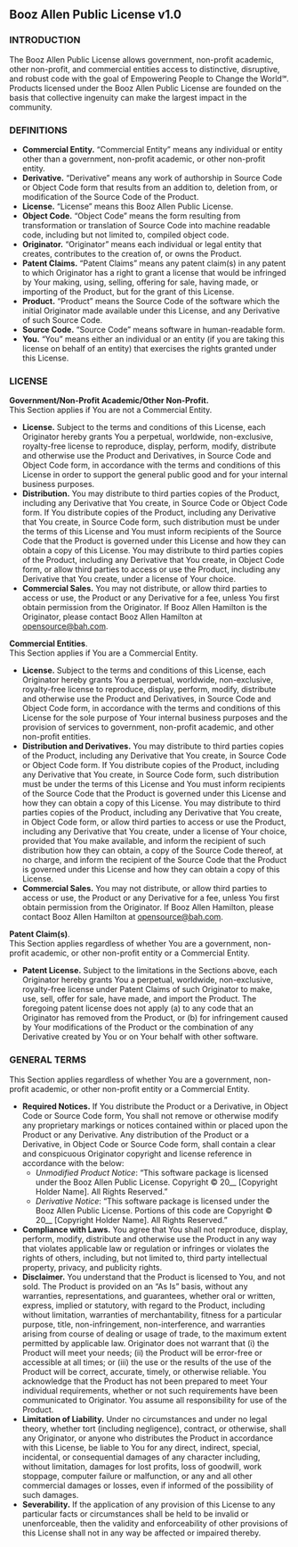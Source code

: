 ## Booz Allen Public License v1.0

### INTRODUCTION

The Booz Allen Public License allows government, non-profit academic, other non-profit, and commercial entities access to distinctive, disruptive, and robust code with the goal of Empowering People to Change the World&#8480;. Products licensed under the Booz Allen Public License are founded on the basis that collective ingenuity can make the largest impact in the community.

### DEFINITIONS

* **Commercial Entity.** “Commercial Entity” means any individual or entity other than a government, non-profit academic, or other non-profit entity.
* **Derivative.** “Derivative” means any work of authorship in Source Code or Object Code form that results from an addition to, deletion from, or modification of the Source Code of the Product.
* **License.**  “License” means this Booz Allen Public License.
* **Object Code.** “Object Code” means the form resulting from transformation or translation of Source Code into machine readable code, including but not limited to, compiled object code.
* **Originator.** “Originator” means each individual or legal entity that creates, contributes to the creation of, or owns the Product.
* **Patent Claims.** “Patent Claims” means any patent claim(s) in any patent to which Originator has a right to grant a license that would be infringed by Your making, using, selling, offering for sale, having made, or importing of the Product, but for the grant of this License.
* **Product.** “Product” means the Source Code of the software which the initial Originator made available under this License, and any Derivative of such Source Code.
* **Source Code.** “Source Code” means software in human-readable form.
* **You.** “You” means either an individual or an entity (if you are taking this license on behalf of an entity) that exercises the rights granted under this License.  
  
### LICENSE

**Government/Non-Profit Academic/Other Non-Profit.**  
This Section applies if You are not a Commercial Entity.  

* **License.** Subject to the terms and conditions of this License, each Originator hereby grants You a perpetual, worldwide, non-exclusive, royalty-free license to reproduce, display, perform, modify, distribute and otherwise use the Product and Derivatives, in Source Code and Object Code form, in accordance with the terms and conditions of this License in order to support the general public good and for your internal business purposes.
* **Distribution.** You may distribute to third parties copies of the Product, including any Derivative that You create, in Source Code or Object Code form.  If You distribute copies of the Product, including any Derivative that You create, in Source Code form, such distribution must be under the terms of this License and You must inform recipients of the Source Code that the Product is governed under this License and how they can obtain a copy of this License.  You may distribute to third parties copies of the Product, including any Derivative that You create, in Object Code form, or allow third parties to access or use the Product, including any Derivative that You create, under a license of Your choice.
* **Commercial Sales.** You may not distribute, or allow third parties to access or use, the Product or any Derivative for a fee, unless You first obtain permission from the Originator. If Booz Allen Hamilton is the Originator, please contact Booz Allen Hamilton at  <opensource@bah.com>.  
  
**Commercial Entities**.  
This Section applies if You are a Commercial Entity.

* **License.** Subject to the terms and conditions of this License, each Originator hereby grants You a perpetual, worldwide, non-exclusive, royalty-free license to reproduce, display, perform, modify, distribute and otherwise use the Product and Derivatives, in Source Code and Object Code form, in accordance with the terms and conditions of this License for the sole purpose of Your internal business purposes and the provision of services to government, non-profit academic, and other non-profit entities.
* **Distribution and Derivatives.** You may distribute to third parties copies of the Product, including any Derivative that You create, in Source Code or Object Code form.  If You distribute copies of the Product, including any Derivative that You create, in Source Code form, such distribution must be under the terms of this License and You must inform recipients of the Source Code that the Product is governed under this License and how they can obtain a copy of this License.  You may distribute to third parties copies of the Product, including any Derivative that You create, in Object Code form, or allow third parties to access or use the Product, including any Derivative that You create, under a license of Your choice, provided that You make available, and inform the recipient of such distribution how they can obtain, a copy of the Source Code thereof, at no charge, and inform the recipient of the Source Code that the Product is governed under this License and how they can obtain a copy of this License.
* **Commercial Sales.** You may not distribute, or allow third parties to access or use, the Product or any Derivative for a fee, unless You first obtain permission from the Originator. If Booz Allen Hamilton, please contact Booz Allen Hamilton at <opensource@bah.com>.

**Patent Claim(s)**.  
This Section applies regardless of whether You are a government, non-profit academic, or other non-profit entity or a Commercial Entity.

* **Patent License.** Subject to the limitations in the Sections above, each Originator hereby grants You a perpetual, worldwide, non-exclusive, royalty-free license under Patent Claims of such Originator to make, use, sell, offer for sale, have made, and import the Product.  The foregoing patent license does not apply (a) to any code that an Originator has removed from the Product, or (b) for infringement caused by Your modifications of the Product or the combination of any Derivative created by You or on Your behalf with other software.

### GENERAL TERMS

This Section applies regardless of whether You are a government, non-profit academic, or other non-profit entity or a Commercial Entity.

* **Required Notices.** If You distribute the Product or a Derivative, in Object Code or Source Code form, You shall not remove or otherwise modify any proprietary markings or notices contained within or placed upon the Product or any Derivative. Any distribution of the Product or a Derivative, in Object Code or Source Code form, shall contain a clear and conspicuous Originator copyright and license reference in accordance with the below:
  * *Unmodified Product Notice*: “This software package is licensed under the Booz Allen Public License. Copyright © 20__ [Copyright Holder Name].  All Rights Reserved.”
  * *Derivative Notice*: “This software package is licensed under the Booz Allen Public License. Portions of this code are Copyright © 20__ [Copyright Holder Name].  All Rights Reserved.”
* **Compliance with Laws.** You agree that You shall not reproduce, display, perform, modify, distribute and otherwise use the Product in any way that violates applicable law or regulation or infringes or violates the rights of others, including, but not limited to, third party intellectual property, privacy, and publicity rights.
* **Disclaimer.** You understand that the Product is licensed to You, and not sold. The Product is provided on an “As Is” basis, without any warranties, representations, and guarantees, whether oral or written, express, implied or statutory, with regard to the Product, including without limitation, warranties of merchantability, fitness for a particular purpose, title, non-infringement, non-interference, and warranties arising from course of dealing or usage of trade, to the maximum extent permitted by applicable law.  Originator does not warrant that (i) the Product will meet your needs; (ii) the Product will be error-free or accessible at all times; or (iii) the use or the results of the use of the Product will be correct, accurate, timely, or otherwise reliable. You acknowledge that the Product has not been prepared to meet Your individual requirements, whether or not such requirements have been communicated to Originator. You assume all responsibility for use of the Product.
* **Limitation of Liability.** Under no circumstances and under no legal theory, whether tort (including negligence), contract, or otherwise, shall any Originator, or anyone who distributes the Product in accordance with this License, be liable to You for any direct, indirect, special, incidental, or consequential damages of any character including, without limitation, damages for lost profits, loss of goodwill, work stoppage, computer failure or malfunction, or any and all other commercial damages or losses, even if informed of the possibility of such damages.
* **Severability.** If the application of any provision of this License to any particular facts or circumstances shall be held to be invalid or unenforceable, then the validity and enforceability of other provisions of this License shall not in any way be affected or impaired thereby.  
